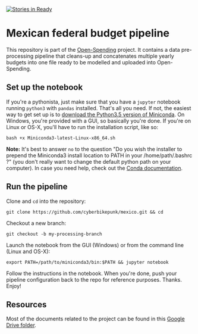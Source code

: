 [![Stories in Ready](https://badge.waffle.io/os-data/mexican-federal-budget.png?label=ready&title=Ready)](https://waffle.io/os-data/mexican-federal-budget)

# Mexican federal budget pipeline

This repository is part of the [Open-Spending](http://next.openspending.org) project. It contains a data pre-processing pipeline that cleans-up and concatenates multiple yearly budgets into one file ready to be modelled and uploaded into Open-Spending.

## Set up the notebook 

If you're a pythonista, just make sure that you have a `jupyter` notebook running `python3` with `pandas` installed. That's all you need. If not, the easiest way to get set up is to [download the Python3.5 version of Miniconda](http://conda.pydata.org/miniconda.html). On Windows, you're provided with a GUI, so basically you're done. If you're on Linux or OS-X, you'll have to run the installation script, like so: 

```
bash +x Miniconda3-latest-Linux-x86_64.sh 
```

__Note:__ It's best to answer `no` to the question "Do you wish the installer to prepend the Miniconda3 install location to PATH in your /home/path/.bashrc ?" (you don't really want to change the default python path on your computer). In case you need help, check out the [Conda documentation](http://conda.pydata.org/docs/install/quick.html).

## Run the pipeline

Clone and `cd` into the repository:

```
git clone https://github.com/cyberbikepunk/mexico.git && cd
```

Checkout a new branch:

```
git checkout -b my-processing-branch
```

Launch the notebook from the GUI (Windows) or from the command line (Linux and OS-X):

```
export PATH=/path/to/miniconda3/bin:$PATH && jupyter notebook
```

Follow the instructions in the notebook. When you're done, push your pipeline configuration back to the repo for reference purposes. Thanks. Enjoy!

## Resources

Most of the documents related to the project can be found in this [Google Drive folder](https://drive.google.com/drive/folders/0BwvForvqRxfTUnB2SG54cEFSNlk).
